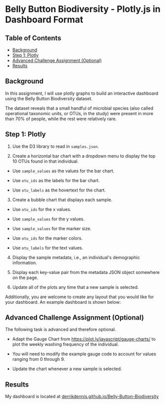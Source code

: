 # Belly Button Biodiversity - Plotly.js in Dashboard Format <!-- omit in toc -->

## Table of Contents <!-- omit in toc -->
- [Background](#background)
- [Step 1: Plotly](#step-1-plotly)
- [Advanced Challenge Assignment (Optional)](#advanced-challenge-assignment-optional)
- [Results](#results)


## Background

In this assignment, I will use plotly graphs to build an interactive dashboard using the Belly Button Biodiversity dataset.

The dataset reveals that a small handful of microbial species (also called operational taxonomic units, or OTUs, in the study) were present in more than 70% of people, while the rest were relatively rare.

## Step 1: Plotly

1. Use the D3 library to read in `samples.json`.

2. Create a horizontal bar chart with a dropdown menu to display the top 10 OTUs found in that individual.

- Use `sample_values` as the values for the bar chart.

- Use `otu_ids` as the labels for the bar chart.

- Use `otu_labels` as the hovertext for the chart.

3. Create a bubble chart that displays each sample.

- Use `otu_ids` for the x values.

- Use `sample_values` for the y values.

- Use `sample_values` for the marker size.

- Use `otu_ids` for the marker colors.

- Use `otu_labels` for the text values.

4. Display the sample metadata, i.e., an individual's demographic information.

5. Display each key-value pair from the metadata JSON object somewhere on the page.

6. Update all of the plots any time that a new sample is selected.

Additionally, you are welcome to create any layout that you would like for your dashboard. An example dashboard is shown below:

## Advanced Challenge Assignment (Optional)

The following task is advanced and therefore optional.

- Adapt the Gauge Chart from <https://plot.ly/javascript/gauge-charts/> to plot the weekly washing frequency of the individual.

- You will need to modify the example gauge code to account for values ranging from 0 through 9.

- Update the chart whenever a new sample is selected.

## Results

My dashboard is located at [derrikdennis.github.io/Belly-Button-Biodiversity](https://derrikdennis.github.io/Belly-Button-Biodiversity)
